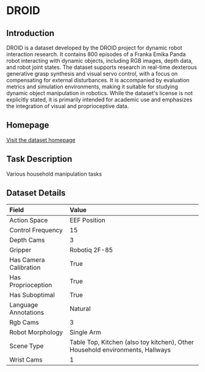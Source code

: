 # DROID


## Introduction

DROID is a dataset developed by the DROID project for dynamic robot interaction research. It contains 800 episodes of a Franka Emika Panda robot interacting with dynamic objects, including RGB images, depth data, and robot joint states. The dataset supports research in real-time dexterous generative grasp synthesis and visual servo control, with a focus on compensating for external disturbances. It is accompanied by evaluation metrics and simulation environments, making it suitable for studying dynamic object manipulation in robotics. While the dataset's license is not explicitly stated, it is primarily intended for academic use and emphasizes the integration of visual and proprioceptive data.


## Homepage

[Visit the dataset homepage](https://droid-dataset.github.io/)


## Task Description

Various household manipulation tasks


## Dataset Details

| Field                            | Value                    |
|:---------------------------------|:-------------------------|
| Action Space                     | EEF Position           |
| Control Frequency                     | 15           |
| Depth Cams                     | 3           |
| Gripper                     | Robotiq 2F-85           |
| Has Camera Calibration                     | True           |
| Has Proprioception                     | True           |
| Has Suboptimal                     | True           |
| Language Annotations                     | Natural           |
| Rgb Cams                     | 3           |
| Robot Morphology                     | Single Arm           |
| Scene Type                     | Table Top, Kitchen (also toy kitchen), Other Household environments, Hallways           |
| Wrist Cams                     | 1           |


